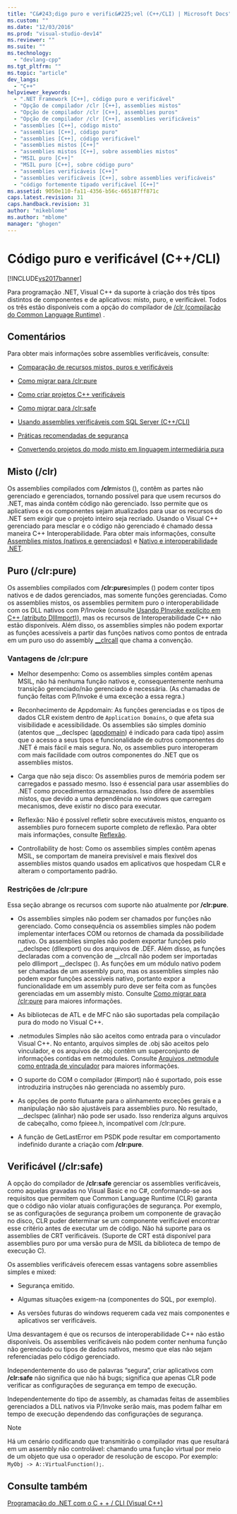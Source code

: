 ```yaml
---
title: "C&#243;digo puro e verific&#225;vel (C++/CLI) | Microsoft Docs"
ms.custom: ""
ms.date: "12/03/2016"
ms.prod: "visual-studio-dev14"
ms.reviewer: ""
ms.suite: ""
ms.technology: 
  - "devlang-cpp"
ms.tgt_pltfrm: ""
ms.topic: "article"
dev_langs: 
  - "C++"
helpviewer_keywords: 
  - ".NET Framework [C++], código puro e verificável"
  - "Opção de compilador /clr [C++], assemblies mistos"
  - "Opção de compilador /clr [C++], assemblies puros"
  - "Opção de compilador /clr [C++], assemblies verificáveis"
  - "assemblies [C++], código misto"
  - "assemblies [C++], código puro"
  - "assemblies [C++], código verificável"
  - "assemblies mistos [C++]"
  - "assemblies mistos [C++], sobre assemblies mistos"
  - "MSIL puro [C++]"
  - "MSIL puro [C++], sobre código puro"
  - "assemblies verificáveis [C++]"
  - "assemblies verificáveis [C++], sobre assemblies verificáveis"
  - "código fortemente tipado verificável [C++]"
ms.assetid: 9050e110-fa11-4356-b56c-665187ff871c
caps.latest.revision: 31
caps.handback.revision: 31
author: "mikeblome"
ms.author: "mblome"
manager: "ghogen"
---
```

# C&#243;digo puro e verific&#225;vel (C++/CLI)
[!INCLUDE[vs2017banner](../assembler/inline/includes/vs2017banner.md)]

Para programação .NET, Visual C\+\+ da suporte à criação dos três tipos distintos de componentes e de aplicativos: misto, puro, e verificável.  Todos os três estão disponíveis com a opção do compilador de [\/clr \(compilação do Common Language Runtime\)](../build/reference/clr-common-language-runtime-compilation.md) .  
  
## Comentários  
 Para obter mais informações sobre assemblies verificáveis, consulte:  
  
-   [Comparação de recursos mistos, puros e verificáveis](../dotnet/mixed-pure-and-verifiable-feature-comparison-cpp-cli.md)  
  
-   [Como migrar para \/clr:pure](../dotnet/how-to-migrate-to-clr-pure-cpp-cli.md)  
  
-   [Como criar projetos C\+\+ verificáveis](../dotnet/how-to-create-verifiable-cpp-projects-cpp-cli.md)  
  
-   [Como migrar para \/clr:safe](../dotnet/how-to-migrate-to-clr-safe-cpp-cli.md)  
  
-   [Usando assemblies verificáveis com SQL Server \(C\+\+\/CLI\)](../Topic/Using%20Verifiable%20Assemblies%20with%20SQL%20Server%20\(C++-CLI\).md)  
  
-   [Práticas recomendadas de segurança](../top/security-best-practices-for-cpp.md)  
  
-   [Convertendo projetos do modo misto em linguagem intermediária pura](../dotnet/converting-projects-from-mixed-mode-to-pure-intermediate-language.md)  
  
## Misto \(\/clr\)  
 Os assemblies compilados com **\/clr**mistos \(\), contêm as partes não gerenciado e gerenciados, tornando possível para que usem recursos do .NET, mas ainda contêm código não gerenciado.  Isso permite que os aplicativos e os componentes sejam atualizados para usar os recursos do .NET sem exigir que o projeto inteiro seja recriado.  Usando o Visual C\+\+ gerenciado para mesclar e o código não gerenciado é chamado dessa maneira C\+\+ Interoperabilidade.  Para obter mais informações, consulte [Assemblies mistos \(nativos e gerenciados\)](../Topic/Mixed%20\(Native%20and%20Managed\)%20Assemblies.md) e [Nativo e interoperabilidade .NET](../Topic/Native%20and%20.NET%20Interoperability.md).  
  
## Puro \(\/clr:pure\)  
 Os assemblies compilados com **\/clr:pure**simples \(\) podem conter tipos nativos e de dados gerenciados, mas somente funções gerenciadas.  Como os assemblies mistos, os assemblies permitem puro o interoperabilidade com os DLL nativos com P\/Invoke \(consulte [Usando PInvoke explícito em C\+\+ \(atributo DllImport\)](../dotnet/using-explicit-pinvoke-in-cpp-dllimport-attribute.md)\), mas os recursos de Interoperabilidade C\+\+ não estão disponíveis.  Além disso, os assemblies simples não podem exportar as funções acessíveis a partir das funções nativos como pontos de entrada em um puro uso do assembly [\_\_clrcall](../cpp/clrcall.md) que chama a convenção.  
  
### Vantagens de \/clr:pure  
  
-   Melhor desempenho: Como os assemblies simples contêm apenas MSIL, não há nenhuma função nativos e, consequentemente nenhuma transição gerenciado\/não gerenciado é necessária. \(As chamadas de função feitas com P\/Invoke é uma exceção a essa regra.\)  
  
-   Reconhecimento de Appdomain: As funções gerenciadas e os tipos de dados CLR existem dentro de `Application Domains`, o que afeta sua visibilidade e acessibilidade.  Os assemblies são simples domínio \(atentos que \_\_declspec \([appdomain](../Topic/appdomain.md)\) é indicado para cada tipo\) assim que o acesso a seus tipos e funcionalidade de outros componentes do .NET é mais fácil e mais segura.  No, os assemblies puro interoperam com mais facilidade com outros componentes do .NET que os assemblies mistos.  
  
-   Carga que não seja disco: Os assemblies puros de memória podem ser carregados e passado mesmo.  Isso é essencial para usar assemblies do .NET como procedimentos armazenados.  Isso difere de assemblies mistos, que devido a uma dependência no windows que carregam mecanismos, deve existir no disco para executar.  
  
-   Reflexão: Não é possível refletir sobre executáveis mistos, enquanto os assemblies puro fornecem suporte completo de reflexão.  Para obter mais informações, consulte [Reflexão](../dotnet/reflection-cpp-cli.md).  
  
-   Controllability de host: Como os assemblies simples contêm apenas MSIL, se comportam de maneira previsível e mais flexìvel dos assemblies mistos quando usados em aplicativos que hospedam CLR e alteram o comportamento padrão.  
  
### Restrições de \/clr:pure  
 Essa seção abrange os recursos com suporte não atualmente por **\/clr:pure**.  
  
-   Os assemblies simples não podem ser chamados por funções não gerenciado.  Como consequência os assemblies simples não podem implementar interfaces COM ou retornos de chamada da possibilidade nativo.  Os assemblies simples não podem exportar funções pelo \_\_declspec \(dllexport\) ou dos arquivos de .DEF.  Além disso, as funções declaradas com a convenção de \_\_clrcall não podem ser importadas pelo dllimport \_\_declspec \(\).  As funções em um módulo nativo podem ser chamadas de um assembly puro, mas os assemblies simples não podem expor funções acessíveis nativo, portanto expor a funcionalidade em um assembly puro deve ser feita com as funções gerenciadas em um assembly misto.  Consulte [Como migrar para \/clr:pure](../dotnet/how-to-migrate-to-clr-pure-cpp-cli.md) para maiores informações.  
  
-   As bibliotecas de ATL e de MFC não são suportadas pela compilação pura do modo no Visual C\+\+.  
  
-   .netmodules Simples não são aceitos como entrada para o vinculador Visual C\+\+.  No entanto, arquivos simples de .obj são aceitos pelo vinculador, e os arquivos de .obj contêm um superconjunto de informações contidas em netmodules.  Consulte [Arquivos .netmodule como entrada de vinculador](../Topic/.netmodule%20Files%20as%20Linker%20Input.md) para maiores informações.  
  
-   O suporte do COM o compilador \(\#import\) não é suportado, pois esse introduziria instruções não gerenciada no assembly puro.  
  
-   As opções de ponto flutuante para o alinhamento exceções gerais e a manipulação não são ajustáveis para assemblies puro.  No resultado, \_\_declspec \(alinhar\) não pode ser usado.  Isso renderiza alguns arquivos de cabeçalho, como fpieee.h, incompatível com \/clr:pure.  
  
-   A função de GetLastError em PSDK pode resultar em comportamento indefinido durante a criação com **\/clr:pure**.  
  
## Verificável \(\/clr:safe\)  
 A opção do compilador de **\/clr:safe** gerenciar os assemblies verificáveis, como aquelas gravadas no Visual Basic e no C\#, conformando\-se aos requisitos que permitem que Common Language Runtime \(CLR\) garanta que o código não violar atuais configurações de segurança.  Por exemplo, se as configurações de segurança proíbem um componente de gravação no disco, CLR puder determinar se um componente verificável encontrar esse critério antes de executar um de código.  Não há suporte para os assemblies de CRT verificáveis. \(Suporte de CRT está disponível para assemblies puro por uma versão pura de MSIL da biblioteca de tempo de execução C\).  
  
 Os assemblies verificáveis oferecem essas vantagens sobre assemblies simples e mixed:  
  
-   Segurança emitido.  
  
-   Algumas situações exigem\-na \(componentes do SQL, por exemplo\).  
  
-   As versões futuras do windows requerem cada vez mais componentes e aplicativos ser verificáveis.  
  
 Uma desvantagem é que os recursos de interoperabilidade C\+\+ não estão disponíveis.  Os assemblies verificáveis não podem conter nenhuma função não gerenciado ou tipos de dados nativos, mesmo que elas não sejam referenciadas pelo código gerenciado.  
  
 Independentemente do uso de palavras “segura”, criar aplicativos com **\/clr:safe** não significa que não há bugs; significa que apenas CLR pode verificar as configurações de segurança em tempo de execução.  
  
 Independentemente do tipo de assembly, as chamadas feitas de assemblies gerenciados a DLL nativos via P\/Invoke serão mais, mas podem falhar em tempo de execução dependendo das configurações de segurança.  
  
> [!NOTE]
>  Há um cenário codificando que transmitirão o compilador mas que resultará em um assembly não controlável: chamando uma função virtual por meio de um objeto que usa o operador de resolução de escopo.  Por exemplo: `MyObj -> A::VirtualFunction();`.  
  
## Consulte também  
 [Programação do .NET com o C \+ \+ \/ CLI \(Visual C\+\+\)](../dotnet/dotnet-programming-with-cpp-cli-visual-cpp.md)